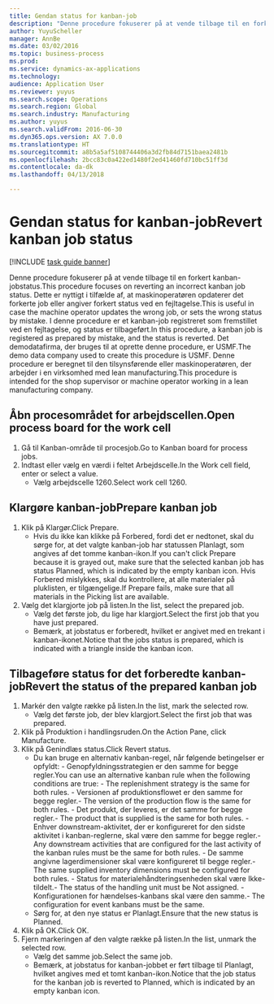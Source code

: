 ```yaml
--- 
title: Gendan status for kanban-job
description: "Denne procedure fokuserer på at vende tilbage til en forkert kanban-jobstatus."
author: YuyuScheller
manager: AnnBe
ms.date: 03/02/2016
ms.topic: business-process
ms.prod: 
ms.service: dynamics-ax-applications
ms.technology: 
audience: Application User
ms.reviewer: yuyus
ms.search.scope: Operations
ms.search.region: Global
ms.search.industry: Manufacturing
ms.author: yuyus
ms.search.validFrom: 2016-06-30
ms.dyn365.ops.version: AX 7.0.0
ms.translationtype: HT
ms.sourcegitcommit: a8b5a5af5108744406a3d2fb84d7151baea2481b
ms.openlocfilehash: 2bcc83c0a422ed1480f2ed41460fd710bc51ff3d
ms.contentlocale: da-dk
ms.lasthandoff: 04/13/2018

---
```

# <a name="revert-kanban-job-status"></a><span data-ttu-id="aab90-103">Gendan status for kanban-job</span><span class="sxs-lookup"><span data-stu-id="aab90-103">Revert kanban job status</span></span>

[!INCLUDE [task guide banner](../../includes/task-guide-banner.md)]

<span data-ttu-id="aab90-104">Denne procedure fokuserer på at vende tilbage til en forkert kanban-jobstatus.</span><span class="sxs-lookup"><span data-stu-id="aab90-104">This procedure focuses on reverting an incorrect kanban job status.</span></span> <span data-ttu-id="aab90-105">Dette er nyttigt i tilfælde af, at maskinoperatøren opdaterer det forkerte job eller angiver forkert status ved en fejltagelse.</span><span class="sxs-lookup"><span data-stu-id="aab90-105">This is useful in case the machine operator updates the wrong job, or sets the wrong status by mistake.</span></span> <span data-ttu-id="aab90-106">I denne procedure er et kanban-job registreret som fremstillet ved en fejltagelse, og status er tilbageført.</span><span class="sxs-lookup"><span data-stu-id="aab90-106">In this procedure, a kanban job is registered as prepared by mistake, and the status is reverted.</span></span> <span data-ttu-id="aab90-107">Det demodatafirma, der bruges til at oprette denne procedure, er USMF.</span><span class="sxs-lookup"><span data-stu-id="aab90-107">The demo data company used to create this procedure is USMF.</span></span> <span data-ttu-id="aab90-108">Denne procedure er beregnet til den tilsynsførende eller maskinoperatøren, der arbejder i en virksomhed med lean manufacturing.</span><span class="sxs-lookup"><span data-stu-id="aab90-108">This procedure is intended for the shop supervisor or machine operator working in a lean manufacturing company.</span></span>


## <a name="open-process-board-for-the-work-cell"></a><span data-ttu-id="aab90-109">Åbn procesområdet for arbejdscellen.</span><span class="sxs-lookup"><span data-stu-id="aab90-109">Open process board for the work cell</span></span>
1. <span data-ttu-id="aab90-110">Gå til Kanban-område til procesjob.</span><span class="sxs-lookup"><span data-stu-id="aab90-110">Go to Kanban board for process jobs.</span></span>
2. <span data-ttu-id="aab90-111">Indtast eller vælg en værdi i feltet Arbejdscelle.</span><span class="sxs-lookup"><span data-stu-id="aab90-111">In the Work cell field, enter or select a value.</span></span>
    * <span data-ttu-id="aab90-112">Vælg arbejdscelle 1260.</span><span class="sxs-lookup"><span data-stu-id="aab90-112">Select work cell 1260.</span></span>  

## <a name="prepare-kanban-job"></a><span data-ttu-id="aab90-113">Klargøre kanban-job</span><span class="sxs-lookup"><span data-stu-id="aab90-113">Prepare kanban job</span></span>
1. <span data-ttu-id="aab90-114">Klik på Klargør.</span><span class="sxs-lookup"><span data-stu-id="aab90-114">Click Prepare.</span></span>
    * <span data-ttu-id="aab90-115">Hvis du ikke kan klikke på Forbered, fordi det er nedtonet, skal du sørge for, at det valgte kanban-job har statussen Planlagt, som angives af det tomme kanban-ikon.</span><span class="sxs-lookup"><span data-stu-id="aab90-115">If you can't click Prepare because it is grayed out, make sure that the selected kanban job has status Planned, which is indicated by the empty kanban icon.</span></span> <span data-ttu-id="aab90-116">Hvis Forbered mislykkes, skal du kontrollere, at alle materialer på pluklisten, er tilgængelige.</span><span class="sxs-lookup"><span data-stu-id="aab90-116">If Prepare fails, make sure that all materials in the Picking list are available.</span></span>  
2. <span data-ttu-id="aab90-117">Vælg det klargjorte job på listen.</span><span class="sxs-lookup"><span data-stu-id="aab90-117">In the list, select the prepared job.</span></span>
    * <span data-ttu-id="aab90-118">Vælg det første job, du lige har klargjort.</span><span class="sxs-lookup"><span data-stu-id="aab90-118">Select the first job that you have just prepared.</span></span>  
    * <span data-ttu-id="aab90-119">Bemærk, at jobstatus er forberedt, hvilket er angivet med en trekant i kanban-ikonet.</span><span class="sxs-lookup"><span data-stu-id="aab90-119">Notice that the jobs status is prepared, which is indicated with a triangle inside the kanban icon.</span></span>  

## <a name="revert-the-status-of-the-prepared-kanban-job"></a><span data-ttu-id="aab90-120">Tilbageføre status for det forberedte kanban-job</span><span class="sxs-lookup"><span data-stu-id="aab90-120">Revert the status of the prepared kanban job</span></span>
1. <span data-ttu-id="aab90-121">Markér den valgte række på listen.</span><span class="sxs-lookup"><span data-stu-id="aab90-121">In the list, mark the selected row.</span></span>
    * <span data-ttu-id="aab90-122">Vælg det første job, der blev klargjort.</span><span class="sxs-lookup"><span data-stu-id="aab90-122">Select the first job that was prepared.</span></span>  
2. <span data-ttu-id="aab90-123">Klik på Produktion i handlingsruden.</span><span class="sxs-lookup"><span data-stu-id="aab90-123">On the Action Pane, click Manufacture.</span></span>
3. <span data-ttu-id="aab90-124">Klik på Genindlæs status.</span><span class="sxs-lookup"><span data-stu-id="aab90-124">Click Revert status.</span></span>
    * <span data-ttu-id="aab90-125">Du kan bruge en alternativ kanban-regel, når følgende betingelser er opfyldt: - Genopfyldningsstrategien er den samme for begge regler.</span><span class="sxs-lookup"><span data-stu-id="aab90-125">You can use an alternative kanban rule when the following conditions are true:  - The replenishment strategy is the same for both rules.</span></span>  <span data-ttu-id="aab90-126">- Versionen af produktionsflowet er den samme for begge regler.</span><span class="sxs-lookup"><span data-stu-id="aab90-126">- The version of the production flow is the same for both rules.</span></span>  <span data-ttu-id="aab90-127">- Det produkt, der leveres, er det samme for begge regler.</span><span class="sxs-lookup"><span data-stu-id="aab90-127">- The product that is supplied is the same for both rules.</span></span>  <span data-ttu-id="aab90-128">- Enhver downstream-aktivitet, der er konfigureret for den sidste aktivitet i kanban-reglerne, skal være den samme for begge regler.</span><span class="sxs-lookup"><span data-stu-id="aab90-128">- Any downstream activities that are configured for the last activity of the kanban rules must be the same for both rules.</span></span>  <span data-ttu-id="aab90-129">- De samme angivne lagerdimensioner skal være konfigureret til begge regler.</span><span class="sxs-lookup"><span data-stu-id="aab90-129">- The same supplied inventory dimensions must be configured for both rules.</span></span>  <span data-ttu-id="aab90-130">- Status for materialehåndteringsenheden skal være Ikke-tildelt.</span><span class="sxs-lookup"><span data-stu-id="aab90-130">- The status of the handling unit must be Not assigned.</span></span>  <span data-ttu-id="aab90-131">- Konfigurationen for hændelses-kanbans skal være den samme.</span><span class="sxs-lookup"><span data-stu-id="aab90-131">- The configuration for event kanbans must be the same.</span></span>  
    * <span data-ttu-id="aab90-132">Sørg for, at den nye status er Planlagt.</span><span class="sxs-lookup"><span data-stu-id="aab90-132">Ensure that the new status is Planned.</span></span>  
4. <span data-ttu-id="aab90-133">Klik på OK.</span><span class="sxs-lookup"><span data-stu-id="aab90-133">Click OK.</span></span>
5. <span data-ttu-id="aab90-134">Fjern markeringen af den valgte række på listen.</span><span class="sxs-lookup"><span data-stu-id="aab90-134">In the list, unmark the selected row.</span></span>
    * <span data-ttu-id="aab90-135">Vælg det samme job.</span><span class="sxs-lookup"><span data-stu-id="aab90-135">Select the same job.</span></span>  
    * <span data-ttu-id="aab90-136">Bemærk, at jobstatus for kanban-jobbet er ført tilbage til Planlagt, hvilket angives med et tomt kanban-ikon.</span><span class="sxs-lookup"><span data-stu-id="aab90-136">Notice that the job status for the kanban job is reverted to Planned, which is indicated by an empty kanban icon.</span></span>  


